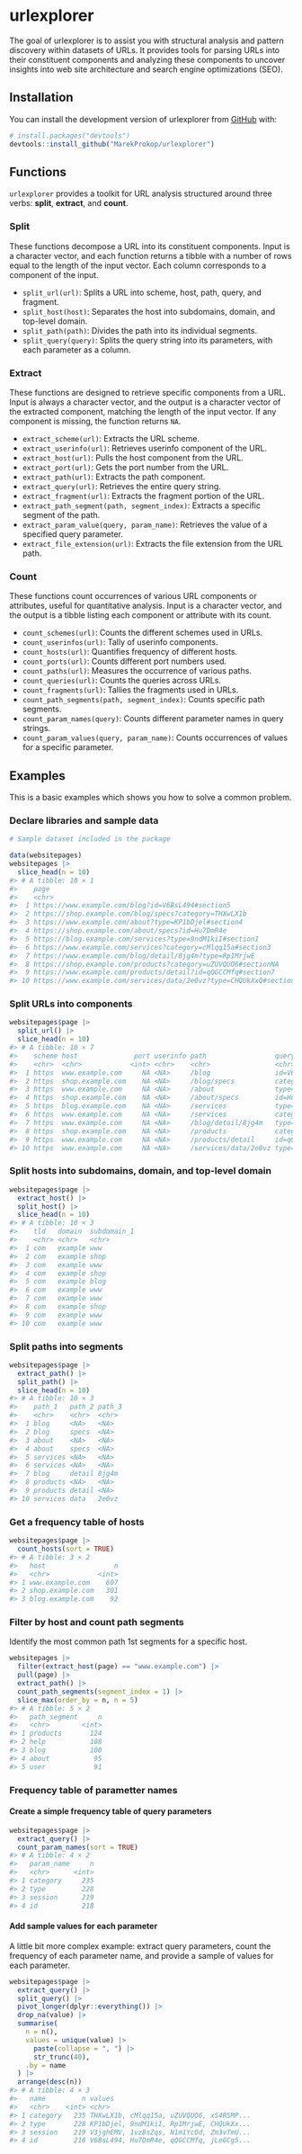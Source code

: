 
<!-- README.md is generated from README.Rmd. Please edit that file -->

# urlexplorer

<!-- badges: start -->
<!-- badges: end -->

The goal of urlexplorer is to assist you with structural analysis and
pattern discovery within datasets of URLs. It provides tools for parsing
URLs into their constituent components and analyzing these components to
uncover insights into web site architecture and search engine
optimizations (SEO).

## Installation

You can install the development version of urlexplorer from
[GitHub](https://github.com/) with:

``` r
# install.packages("devtools")
devtools::install_github("MarekProkop/urlexplorer")
```

## Functions

`urlexplorer` provides a toolkit for URL analysis structured around
three verbs: **split**, **extract**, and **count**.

### Split

These functions decompose a URL into its constituent components. Input
is a character vector, and each function returns a tibble with a number
of rows equal to the length of the input vector. Each column corresponds
to a component of the input.

- `split_url(url)`: Splits a URL into scheme, host, path, query, and
  fragment.
- `split_host(host)`: Separates the host into subdomains, domain, and
  top-level domain.
- `split_path(path)`: Divides the path into its individual segments.
- `split_query(query)`: Splits the query string into its parameters,
  with each parameter as a column.

### Extract

These functions are designed to retrieve specific components from a URL.
Input is always a character vector, and the output is a character vector
of the extracted component, matching the length of the input vector. If
any component is missing, the function returns `NA`.

- `extract_scheme(url)`: Extracts the URL scheme.
- `extract_userinfo(url)`: Retrieves userinfo component of the URL.
- `extract_host(url)`: Pulls the host component from the URL.
- `extract_port(url)`: Gets the port number from the URL.
- `extract_path(url)`: Extracts the path component.
- `extract_query(url)`: Retrieves the entire query string.
- `extract_fragment(url)`: Extracts the fragment portion of the URL.
- `extract_path_segment(path, segment_index)`: Extracts a specific
  segment of the path.
- `extract_param_value(query, param_name)`: Retrieves the value of a
  specified query parameter.
- `extract_file_extension(url)`: Extracts the file extension from the
  URL path.

### Count

These functions count occurrences of various URL components or
attributes, useful for quantitative analysis. Input is a character
vector, and the output is a tibble listing each component or attribute
with its count.

- `count_schemes(url)`: Counts the different schemes used in URLs.
- `count_userinfos(url)`: Tally of userinfo components.
- `count_hosts(url)`: Quantifies frequency of different hosts.
- `count_ports(url)`: Counts different port numbers used.
- `count_paths(url)`: Measures the occurrence of various paths.
- `count_queries(url)`: Counts the queries across URLs.
- `count_fragments(url)`: Tallies the fragments used in URLs.
- `count_path_segments(path, segment_index)`: Counts specific path
  segments.
- `count_param_names(query)`: Counts different parameter names in query
  strings.
- `count_param_values(query, param_name)`: Counts occurrences of values
  for a specific parameter.

## Examples

This is a basic examples which shows you how to solve a common problem.

### Declare libraries and sample data

``` r
# Sample dataset included in the package

data(websitepages)
websitepages |> 
  slice_head(n = 10)
#> # A tibble: 10 × 1
#>    page                                                              
#>    <chr>                                                             
#>  1 https://www.example.com/blog?id=V6BsL494#section5                 
#>  2 https://shop.example.com/blog/specs?category=THXwLX1b             
#>  3 https://www.example.com/about?type=KP1bDjel#section4              
#>  4 https://shop.example.com/about/specs?id=Hu7DmR4e                  
#>  5 https://blog.example.com/services?type=9ndM1kiI#section1          
#>  6 https://www.example.com/services?category=cMlqq15a#section3       
#>  7 https://www.example.com/blog/detail/8jg4m?type=Rp1MrjwE           
#>  8 https://shop.example.com/products?category=uZUVQUO6#sectionNA     
#>  9 https://www.example.com/products/detail?id=qQGCCMfq#section7      
#> 10 https://www.example.com/services/data/2e0vz?type=CHQUkXxQ#section3
```

### Split URLs into components

``` r
websitepages$page |> 
  split_url() |> 
  slice_head(n = 10)
#> # A tibble: 10 × 7
#>    scheme host              port userinfo path                 query    fragment
#>    <chr>  <chr>            <int> <chr>    <chr>                <chr>    <chr>   
#>  1 https  www.example.com     NA <NA>     /blog                id=V6Bs… section5
#>  2 https  shop.example.com    NA <NA>     /blog/specs          categor… <NA>    
#>  3 https  www.example.com     NA <NA>     /about               type=KP… section4
#>  4 https  shop.example.com    NA <NA>     /about/specs         id=Hu7D… <NA>    
#>  5 https  blog.example.com    NA <NA>     /services            type=9n… section1
#>  6 https  www.example.com     NA <NA>     /services            categor… section3
#>  7 https  www.example.com     NA <NA>     /blog/detail/8jg4m   type=Rp… <NA>    
#>  8 https  shop.example.com    NA <NA>     /products            categor… section…
#>  9 https  www.example.com     NA <NA>     /products/detail     id=qQGC… section7
#> 10 https  www.example.com     NA <NA>     /services/data/2e0vz type=CH… section3
```

### Split hosts into subdomains, domain, and top-level domain

``` r
websitepages$page |> 
  extract_host() |>
  split_host() |> 
  slice_head(n = 10)
#> # A tibble: 10 × 3
#>    tld   domain  subdomain_1
#>    <chr> <chr>   <chr>      
#>  1 com   example www        
#>  2 com   example shop       
#>  3 com   example www        
#>  4 com   example shop       
#>  5 com   example blog       
#>  6 com   example www        
#>  7 com   example www        
#>  8 com   example shop       
#>  9 com   example www        
#> 10 com   example www
```

### Split paths into segments

``` r
websitepages$page |> 
  extract_path() |>
  split_path() |> 
  slice_head(n = 10)
#> # A tibble: 10 × 3
#>    path_1   path_2 path_3
#>    <chr>    <chr>  <chr> 
#>  1 blog     <NA>   <NA>  
#>  2 blog     specs  <NA>  
#>  3 about    <NA>   <NA>  
#>  4 about    specs  <NA>  
#>  5 services <NA>   <NA>  
#>  6 services <NA>   <NA>  
#>  7 blog     detail 8jg4m 
#>  8 products <NA>   <NA>  
#>  9 products detail <NA>  
#> 10 services data   2e0vz
```

### Get a frequency table of hosts

``` r
websitepages$page |> 
  count_hosts(sort = TRUE)
#> # A tibble: 3 × 2
#>   host                 n
#>   <chr>            <int>
#> 1 www.example.com    607
#> 2 shop.example.com   301
#> 3 blog.example.com    92
```

### Filter by host and count path segments

Identify the most common path 1st segments for a specific host.

``` r
websitepages |>
  filter(extract_host(page) == "www.example.com") |>
  pull(page) |>
  extract_path() |>
  count_path_segments(segment_index = 1) |> 
  slice_max(order_by = n, n = 5)
#> # A tibble: 5 × 2
#>   path_segment     n
#>   <chr>        <int>
#> 1 products       124
#> 2 help           108
#> 3 blog           100
#> 4 about           95
#> 5 user            91
```

### Frequency table of parametter names

#### Create a simple frequency table of query parameters

``` r
websitepages$page |>
  extract_query() |>
  count_param_names(sort = TRUE)
#> # A tibble: 4 × 2
#>   param_name     n
#>   <chr>      <int>
#> 1 category     235
#> 2 type         228
#> 3 session      219
#> 4 id           218
```

#### Add sample values for each parameter

A little bit more complex example: extract query parameters, count the
frequency of each parameter name, and provide a sample of values for
each parameter.

``` r
websitepages$page |>
  extract_query() |>
  split_query() |>
  pivot_longer(dplyr::everything()) |>
  drop_na(value) |>
  summarise(
    n = n(),
    values = unique(value) |>
      paste(collapse = ", ") |>
      str_trunc(40),
    .by = name
  ) |>
  arrange(desc(n))
#> # A tibble: 4 × 3
#>   name         n values                                  
#>   <chr>    <int> <chr>                                   
#> 1 category   235 THXwLX1b, cMlqq15a, uZUVQUO6, xS4RSMP...
#> 2 type       228 KP1bDjel, 9ndM1kiI, Rp1MrjwE, CHQUkXx...
#> 3 session    219 V3jghEMV, 1vzBsZqs, N1m1YcOd, Zm3vTmU...
#> 4 id         218 V6BsL494, Hu7DmR4e, qQGCCMfq, jLeGCg5...
```
